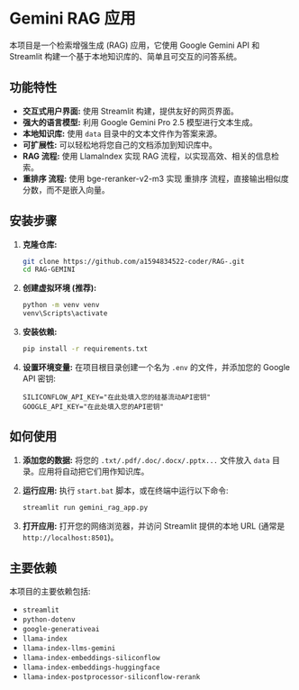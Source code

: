 # Gemini RAG 应用

本项目是一个检索增强生成 (RAG) 应用，它使用 Google Gemini API 和 Streamlit 构建一个基于本地知识库的、简单且可交互的问答系统。

## 功能特性

-   **交互式用户界面:** 使用 Streamlit 构建，提供友好的网页界面。
-   **强大的语言模型:** 利用 Google Gemini Pro 2.5 模型进行文本生成。
-   **本地知识库:** 使用 `data` 目录中的文本文件作为答案来源。
-   **可扩展性:** 可以轻松地将您自己的文档添加到知识库中。
-   **RAG 流程:** 使用 LlamaIndex 实现 RAG 流程，以实现高效、相关的信息检索。
-   **重排序 流程:** 使用 bge-reranker-v2-m3 实现 重排序 流程，直接输出相似度分数，而不是嵌入向量。


## 安装步骤

1.  **克隆仓库:**
    ```bash
    git clone https://github.com/a1594834522-coder/RAG-.git
    cd RAG-GEMINI
    ```

2.  **创建虚拟环境 (推荐):**
    ```bash
    python -m venv venv
    venv\Scripts\activate
    ```

3.  **安装依赖:**
    ```bash
    pip install -r requirements.txt
    ```

4.  **设置环境变量:**
    在项目根目录创建一个名为 `.env` 的文件，并添加您的 Google API 密钥:

    ```
    SILICONFLOW_API_KEY="在此处填入您的硅基流动API密钥"
    GOOGLE_API_KEY="在此处填入您的API密钥"
    ```

## 如何使用

1.  **添加您的数据:**
    将您的 `.txt/.pdf/.doc/.docx/.pptx...` 文件放入 `data` 目录。应用将自动把它们用作知识库。

2.  **运行应用:**
    执行 `start.bat` 脚本，或在终端中运行以下命令:
    ```bash
    streamlit run gemini_rag_app.py
    ```

3.  **打开应用:**
    打开您的网络浏览器，并访问 Streamlit 提供的本地 URL (通常是 `http://localhost:8501`)。

## 主要依赖

本项目的主要依赖包括:

-   `streamlit`
-   `python-dotenv`
-   `google-generativeai`
-   `llama-index`
-   `llama-index-llms-gemini`
-   `llama-index-embeddings-siliconflow`
-   `llama-index-embeddings-huggingface`
-   `llama-index-postprocessor-siliconflow-rerank`
